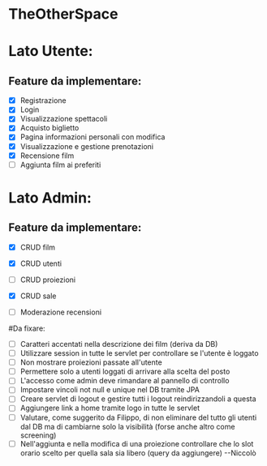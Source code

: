 # TheOtherSpace

# Lato Utente:

## Feature da implementare:

- [x]  Registrazione
- [x]  Login
- [x]  Visualizzazione spettacoli
- [x]  Acquisto biglietto
- [x]  Pagina informazioni personali con modifica
- [x]  Visualizzazione e gestione prenotazioni
- [x]  Recensione film
- [ ]  Aggiunta film ai preferiti

# Lato Admin:

## Feature da implementare:

- [x]  CRUD film
- [x]  CRUD utenti
- [ ]  CRUD proiezioni
- [x]  CRUD sale
- [ ]  Moderazione recensioni



#Da fixare:

- [ ] Caratteri accentati nella descrizione dei film (deriva da DB) 
- [ ] Utilizzare session in tutte le servlet per controllare se l'utente è loggato
- [ ] Non mostrare proiezioni passate all'utente
- [ ] Permettere solo a utenti loggati di arrivare alla scelta del posto
- [ ] L'accesso come admin deve rimandare al pannello di controllo
- [ ] Impostare vincoli not null e unique nel DB tramite JPA
- [ ] Creare servlet di logout e gestire tutti i logout reindirizzandoli a questa
- [ ] Aggiungere link a home tramite logo in tutte le servlet
- [ ] Valutare, come suggerito da Filippo, di non eliminare del tutto gli utenti dal DB ma di cambiarne solo la visibilità (forse anche altro come screening)
- [ ] Nell'aggiunta e nella modifica di una proiezione controllare che lo slot orario scelto per quella sala sia libero (query da aggiungere) --Niccolò
